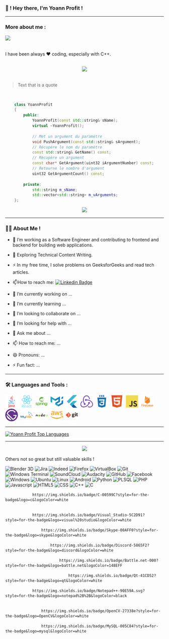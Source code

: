 ### 👋 ! Hey there, I'm Yoann Profit !

--- 

### More about me :


<div id="header" align="left">
  <img src="https://media.giphy.com/media/jdPMeyv9rn0hZHh8n9/giphy.gif" width="220" />
</div>

<br />

I have been always ❤️ coding, especially with C++.

<br />

<div id="header" align="center">
	<img src="http://www.la-porte-des-etoiles.net/game-dev-cp/space++.png" width="80" /> 
</div> 

<br />

> Text that is a quote

<br />

```cpp
	class YoannProfit
	{
		public:
			YoannProfit(const std::string& sName);
			virtual ~YoannProfit();

			// Met un argument du paramètre
			void PushArgument(const std::string& sArgument);
			// Récupère le nom du paramètre
			const std::string& GetName() const;
			// Récupère un argument
			const char* GetArgument(uint32 iArgumentNumber) const;
			// Retourne le nombre d'argument
			uint32 GetArgumentCount() const;

		private:
			std::string m_sName;
			std::vector<std::string> m_vArguments;
	};
```

<div style="background-color: rgb(150, 50, 255);">
	
</div>


<div id="header" align="center">
  <img src="https://media.giphy.com/media/dWesBcTLavkZuG35MI/giphy.gif" width="320" />
</div>


---

### :technologist: About Me !


- :telescope: I’m working as a Software Engineer and contributing to frontend and backend for building web applications.

- :seedling: Exploring Technical Content Writing.

- :zap: In my free time, I solve problems on GeeksforGeeks and read tech articles.

- :mailbox:How to reach me: [![Linkedin Badge](https://img.shields.io/badge/-kakbar-blue?style=flat&logo=Linkedin&logoColor=white)](your-linkedin-url)


- 🔭 I’m currently working on ...
- 🌱 I’m currently learning ...
- 👯 I’m looking to collaborate on ...
- 🤔 I’m looking for help with ...
- 💬 Ask me about ...
- 📫 How to reach me: ...
- 😄 Pronouns: ...
- ⚡ Fun fact: ...


---

### :hammer_and_wrench: Languages and Tools :

<div>
  <img src="https://github.com/devicons/devicon/blob/master/icons/java/java-original-wordmark.svg" title="Java" alt="Java" width="40" height="40"/>&nbsp;
  <img src="https://github.com/devicons/devicon/blob/master/icons/react/react-original-wordmark.svg" title="React" alt="React" width="40" height="40"/>&nbsp;
  <img src="https://github.com/devicons/devicon/blob/master/icons/spring/spring-original-wordmark.svg" title="Spring" alt="Spring" width="40" height="40"/>&nbsp;
  <img src="https://github.com/devicons/devicon/blob/master/icons/materialui/materialui-original.svg" title="Material UI" alt="Material UI" width="40" height="40"/>&nbsp;
  <img src="https://github.com/devicons/devicon/blob/master/icons/flutter/flutter-original.svg" title="Flutter" alt="Flutter" width="40" height="40"/>&nbsp;
  <img src="https://github.com/devicons/devicon/blob/master/icons/redux/redux-original.svg" title="Redux" alt="Redux " width="40" height="40"/>&nbsp;
  <img src="https://github.com/devicons/devicon/blob/master/icons/css3/css3-plain-wordmark.svg"  title="CSS3" alt="CSS" width="40" height="40"/>&nbsp;
  <img src="https://github.com/devicons/devicon/blob/master/icons/html5/html5-original.svg" title="HTML5" alt="HTML" width="40" height="40"/>&nbsp;
  <img src="https://github.com/devicons/devicon/blob/master/icons/javascript/javascript-original.svg" title="JavaScript" alt="JavaScript" width="40" height="40"/>&nbsp;
  <img src="https://github.com/devicons/devicon/blob/master/icons/firebase/firebase-plain-wordmark.svg" title="Firebase" alt="Firebase" width="40" height="40"/>&nbsp;
  <img src="https://github.com/devicons/devicon/blob/master/icons/gatsby/gatsby-original.svg" title="Gatsby"  alt="Gatsby" width="40" height="40"/>&nbsp;
  <img src="https://github.com/devicons/devicon/blob/master/icons/mysql/mysql-original-wordmark.svg" title="MySQL"  alt="MySQL" width="40" height="40"/>&nbsp;
  <img src="https://github.com/devicons/devicon/blob/master/icons/nodejs/nodejs-original-wordmark.svg" title="NodeJS" alt="NodeJS" width="40" height="40"/>&nbsp;
  <img src="https://github.com/devicons/devicon/blob/master/icons/amazonwebservices/amazonwebservices-plain-wordmark.svg" title="AWS" alt="AWS" width="40" height="40"/>&nbsp;
  <img src="https://github.com/devicons/devicon/blob/master/icons/git/git-original-wordmark.svg" title="Git" **alt="Git" width="40" height="40"/>
</div>

---

[![Yoann Profit Top Languages](https://github-readme-stats.vercel.app/api/top-langs/?username=YoannProfit&theme=codeSTACKr&show_icons=true)](https://github.com/anuraghazra/github-readme-stats)

---

<div id="header" align="center">
  <kbd> 
  <img src="https://media.giphy.com/media/vLlpbDafjgHystuJ0a/giphy.gif" width="250" />
  </kbd>
</div>

Others not so great but still valuable skills !

![Blender 3D](https://img.shields.io/badge/blender-%23F5792A.svg?style=for-the-badge&logo=blender&logoColor=white)
![Jira](https://img.shields.io/badge/Jira-0052CC?style=for-the-badge&logo=Jira&logoColor=white)
![Indeed](https://img.shields.io/badge/Indeed-003A9B?style=for-the-badge&logo=Indeed&logoColor=white)
![Firefox](https://img.shields.io/badge/Firefox_Browser-FF7139?style=for-the-badge&logo=Firefox-Browser&logoColor=white)
![VirtualBox](https://img.shields.io/badge/VirtualBox-21416b?style=for-the-badge&logo=VirtualBox&logoColor=white)
![Git](https://img.shields.io/badge/GIT-E44C30?style=for-the-badge&logo=git&logoColor=white)
![Windows Terminal](https://img.shields.io/badge/windows%20terminal-4D4D4D?style=for-the-badge&logo=windows%20terminal&logoColor=white)
![SoundCloud](https://img.shields.io/badge/SoundCloud-FF3300?style=for-the-badge&logo=soundcloud&logoColor=white)
![Audacity](https://img.shields.io/badge/Audacity-0000CC?style=for-the-badge&logo=audacity&logoColor=white)
![GitHub](https://img.shields.io/badge/GitHub-100000?style=for-the-badge&logo=github&logoColor=white)
![Facebook](https://img.shields.io/badge/Facebook-1877F2?style=for-the-badge&logo=facebook&logoColor=white)
![Windows](https://img.shields.io/badge/Windows-0078D6?style=for-the-badge&logo=windows&logoColor=white)
![Ubuntu](https://img.shields.io/badge/Ubuntu-E95420?style=for-the-badge&logo=ubuntu&logoColor=white)
![Linux](https://img.shields.io/badge/Linux-FCC624?style=for-the-badge&logo=linux&logoColor=black)
![Android](https://img.shields.io/badge/Android-3DDC84?style=for-the-badge&logo=android&logoColor=white)
![Python](https://img.shields.io/badge/Python-FFD43B?style=for-the-badge&logo=python&logoColor=blue)
![PLSQL](https://img.shields.io/badge/PLSQL-F80000?style=for-the-badge&logo=oracle&logoColor=black)
![PHP](https://img.shields.io/badge/PHP-777BB4?style=for-the-badge&logo=php&logoColor=white)
![Javascript](https://img.shields.io/badge/JavaScript-323330?style=for-the-badge&logo=javascript&logoColor=F7DF1E)
![HTML5](https://img.shields.io/badge/HTML5-E34F26?style=for-the-badge&logo=html5&logoColor=white)
![CSS](https://img.shields.io/badge/CSS3-1572B6?style=for-the-badge&logo=css3&logoColor=white)
![C++](https://img.shields.io/badge/C%2B%2B-00599C?style=for-the-badge&logo=c%2B%2B&logoColor=white)
![C](https://img.shields.io/badge/C%23-239120?style=for-the-badge&logo=c-sharp&logoColor=white)


							
			
				https://img.shields.io/badge/C-00599C?style=for-the-badge&logo=c&logoColor=white
				
				
				https://img.shields.io/badge/Visual_Studio-5C2D91?style=for-the-badge&logo=visual%20studio&logoColor=white
				
				 	https://img.shields.io/badge/Skype-00AFF0?style=for-the-badge&logo=skype&logoColor=white
					
					 	https://img.shields.io/badge/Discord-5865F2?style=for-the-badge&logo=discord&logoColor=white
						
						 	https://img.shields.io/badge/Battle.net-000?style=for-the-badge&logo=battle.net&logoColor=148EFF
							
							 	https://img.shields.io/badge/Qt-41CD52?style=for-the-badge&logo=qt&logoColor=white
							
				https://img.shields.io/badge/Notepad++-90E59A.svg?style=for-the-badge&logo=notepad%2B%2B&logoColor=black
				
				
				 	https://img.shields.io/badge/OpenCV-27338e?style=for-the-badge&logo=OpenCV&logoColor=white
					
					https://img.shields.io/badge/MySQL-005C84?style=for-the-badge&logo=mysql&logoColor=white
					
